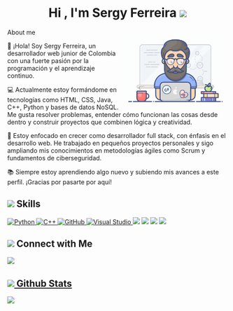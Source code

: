 <h1 align="center"><b>Hi , I'm Sergy Ferreira </b><img src="https://media.giphy.com/media/hvRJCLFzcasrR4ia7z/giphy.gif" width="35"></h1>
</a>

<img align="right" style="width:15rem; height:auto" src="https://raw.githubusercontent.com/Elanza-48/Elanza-48/41a4790484e268102dfdab2b7c59d440d3ffafab/resources/img/geek.gif">
</a>

</a>
</a>

</a>
About me 
</a>

👋 ¡Hola! Soy Sergy Ferreira, un desarrollador web junior de Colombia con una fuerte pasión por la programación y el aprendizaje continuo. 

💻 Actualmente estoy formándome en tecnologías como HTML, CSS, Java, C++, Python y bases de datos NoSQL. Me gusta resolver problemas, entender cómo funcionan las cosas desde dentro y construir proyectos que combinen lógica y creatividad.

🚀 Estoy enfocado en crecer como desarrollador full stack, con énfasis en el desarrollo web. He trabajado en pequeños proyectos personales y sigo ampliando mis conocimientos en metodologías ágiles como Scrum y fundamentos de ciberseguridad.

📚 Siempre estoy aprendiendo algo nuevo y subiendo mis avances a este perfil. ¡Gracias por pasarte por aquí!


## <img  src="https://media2.giphy.com/media/QssGEmpkyEOhBCb7e1/giphy.gif?cid=ecf05e47a0n3gi1bfqntqmob8g9aid1oyj2wr3ds3mg700bl&rid=giphy.gif" width ="35"><b> Skills</b>
</a>

<a href="https://www.python.org/" target="_blank">
  <img alt="Python" src="https://img.shields.io/badge/Python-3776AB?style=for-the-badge&logo=python&logoColor=white">
</a>

<a href="https://www.cplusplus.com/" target="_blank">
  <img alt="C++" src="https://img.shields.io/badge/C++-00599C?style=for-the-badge&logo=c%2B%2B&logoColor=white">
</a>
<a href="https://github.com/" target="_blank">
  <img alt="GitHub" src="https://img.shields.io/badge/GitHub-181717?style=for-the-badge&logo=github&logoColor=white">
  
 <a href="https://visualstudio.microsoft.com/" target="_blank">
  <img alt="Visual Studio" src="https://img.shields.io/badge/Visual%20Studio-5C2D91.svg?style=for-the-badge&logo=visual-studio&logoColor=white">
</a>
<span>
<img src ="https://img.shields.io/badge/javascript-%23323330.svg?style=for-the-badge&logo=javascript&logoColor=%23F7DF1E">
<img src="https://img.shields.io/badge/firebase-a08021?style=for-the-badge&logo=firebase&logoColor=ffcd34">
  <img src="https://img.shields.io/badge/MongoDB-%234ea94b.svg?style=for-the-badge&logo=mongodb&logoColor=white">
    <img src="https://img.shields.io/badge/Adobe%20Dreamweaver-FF61F6.svg?style=for-the-badge&logo=Adobe%20Dreamweaver&logoColor=white">
</span>



## <img src="https://media.giphy.com/media/LnQjpWaON8nhr21vNW/giphy.gif" width='60'> <b>Connect with Me</b>
<a href="https://www.instagram.com/__ferrei.ra_/">
<img src="https://img.shields.io/badge/Instagram-%23E4405F.svg?style=for-the-badge&logo=Instagram&logoColor=white">

## <img src="https://media.giphy.com/media/iY8CRBdQXODJSCERIr/giphy.gif" width="25"> <b>Github Stats</b>



<div>

   
  <a href="https://github.com/Sergy-octane">
<img src="https://github-readme-stats.vercel.app/api?username=Sergy-octane&show_icons=true&bg_color=0D1017&border_radius=0&text_color=E8EDF3D5&title_color=E8EDF3&icon_color=E8EDF3&hide_border=false&card_width=414&card_height=195"/>
    </a>
</div>



